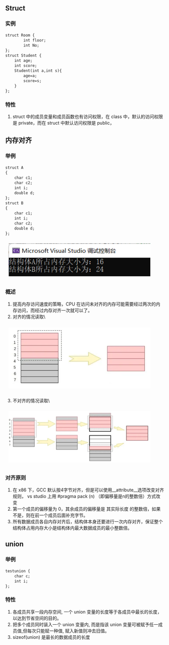 ## Struct
### 实例
```
struct Room {
		int floor;
		int No;
};
struct Student {
	int age;
	int score;
	Student(int a,int s){
		age=a;
		score=s;
	}
};
```
### 特性
1. struct 中的成员变量和成员函数也有访问权限，在 class 中，默认的访问权限是 private，而在 struct 中默认访问权限是 public，

## 内存对齐
### 举例
```
struct A
{
    char c1;
    char c2;
    int i;
    double d;
};
struct B
{
    char c1;
    int i;
    char c2;
    double d;
};
```
<img src="../../../pic/C-Lang/C++/Data Structure/struct_size.png" style="width:450px;padding:10px;"/>

### 概述
1. 提高内存访问速度的策略，CPU 在访问未对齐的内存可能需要经过两次的内存访问，而经过内存对齐一次就可以了。
2. 对齐的情况读取\
<img src="../../../pic/C-Lang/C++/Data Structure/struct_alignment1.png" style="width:450px;padding:10px;"/>

3. 不对齐的情况读取\
<img src="../../../pic/C-Lang/C++/Data Structure/struct_alignment2.png" style="width:450px;padding:10px;"/>

### 对齐原则
1. 在 x86 下，GCC 默认按4字节对齐，但是可以使用__attribute__选项改变对齐规则， vs studio 上用 #pragma pack (n) （即偏移量是n的整数倍）方式改变
2. 第一个成员的偏移量为 0，其余成员的偏移量是 其实际长度 的整数倍，如果不是，则在前一个成员后面补充字节。
3. 所有数据成员各自内存对齐后，结构体本身还要进行一次内存对齐，保证整个结构体占用内存大小是结构体内最大数据成员的最小整数倍。
## union 
### 举例
```
testunion {
	char c;
	int i;
};
```
### 特性
1. 各成员共享一段内存空间, 一个 union 变量的长度等于各成员中最长的长度，以达到节省空间的目的。
2. 把多个成员同时装入一个 union 变量内, 而是指该 union 变量可被赋予任一成员值,但每次只能赋一种值, 赋入新值则冲去旧值。
3. sizeof(union) 是最长的数据成员的长度
